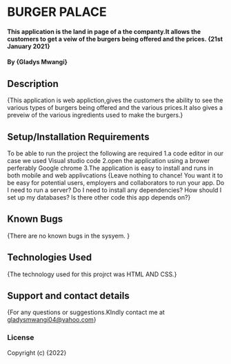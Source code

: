 # BURGER PALACE
 
#### This application is the land in page of a the companty.It allows the customers to get a veiw of the burgers being offered and the prices. {21st January 2021}
#### By **{Gladys Mwangi}**
## Description
{This application is web appliction,gives the customers the ability to see the various types of burgers being offered and the various prices.It also gives a preveiw of the various ingredients used to make the burgers.}
## Setup/Installation Requirements

To be able to run the project the following are required
1.a code editor in our case we used Visual studio code
2.open the application using a brower perferably Google chrome
3.The application is easy to install and runs in both mobile and web applivcations
{Leave nothing to chance! You want it to be easy for potential users, employers and collaborators to run your app. Do I need to run a server? Do I need to install any dependencies? How should I set up my databases? Is there other code this app depends on?}
## Known Bugs
{There are no known bugs in the sysyem. }
## Technologies Used
{The technology used for this projrct was HTML AND CSS.}
## Support and contact details
{For any questions or suggestions.KIndly contact me at gladysmwangi04@yahoo.com}
### License

Copyright (c) {2022} 
